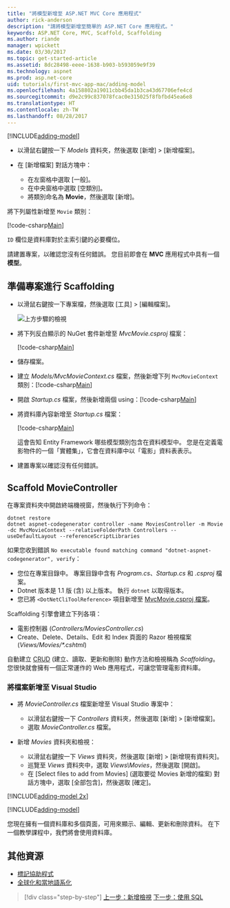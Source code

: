 ```yaml
---
title: "將模型新增至 ASP.NET MVC Core 應用程式"
author: rick-anderson
description: "請將模型新增至簡單的 ASP.NET Core 應用程式。"
keywords: ASP.NET Core, MVC, Scaffold, Scaffolding
ms.author: riande
manager: wpickett
ms.date: 03/30/2017
ms.topic: get-started-article
ms.assetid: 8dc28498-eeee-1638-b903-b593059e9f39
ms.technology: aspnet
ms.prod: asp.net-core
uid: tutorials/first-mvc-app-mac/adding-model
ms.openlocfilehash: 4a158802a19011cbb45da1b3ca43d67706efe4cd
ms.sourcegitcommit: d9e2c99c837078fcac0e315025f8fbfbd45ea6e8
ms.translationtype: HT
ms.contentlocale: zh-TW
ms.lasthandoff: 08/28/2017
---
```

[!INCLUDE[adding-model](../../includes/mvc-intro/adding-model1.md)]

* 以滑鼠右鍵按一下 *Models* 資料夾，然後選取 [新增] > [新增檔案]。 
* 在 [新增檔案] 對話方塊中：

  * 在左窗格中選取 [一般]。
  * 在中央窗格中選取 [空類別]。
  * 將類別命名為 **Movie**，然後選取 [新增]。

將下列屬性新增至 `Movie` 類別：

[!code-csharp[Main](../../tutorials/first-mvc-app/start-mvc/sample/MvcMovie/Models/MovieNoEF.cs?name=snippet_1)]

`ID` 欄位是資料庫對於主索引鍵的必要欄位。

請建置專案，以確認您沒有任何錯誤。 您目前即會在 **MVC** 應用程式中具有一個**模型**。

## <a name="prepare-the-project-for-scaffolding"></a>準備專案進行 Scaffolding

- 以滑鼠右鍵按一下專案檔，然後選取 [工具] > [編輯檔案]。

  ![上方步驟的檢視](adding-model/_static/1.png)

- 將下列反白顯示的 NuGet 套件新增至 *MvcMovie.csproj* 檔案：
             
  [!code-csharp[Main](../first-mvc-app-xplat/start-mvc/sample/MvcMovie/MvcMovie.csproj?highlight=7,10)]

- 儲存檔案。

- 建立 *Models/MvcMovieContext.cs* 檔案，然後新增下列 `MvcMovieContext` 類別：[!code-csharp[Main](../../tutorials/first-mvc-app-xplat/start-mvc/sample/MvcMovie/Models/MvcMovieContext.cs)]
   
- 開啟 *Startup.cs* 檔案，然後新增兩個 using：[!code-csharp[Main](../../tutorials/first-mvc-app-xplat/start-mvc/sample/MvcMovie/Startup.cs?name=snippet1&highlight=1,2)]

- 將資料庫內容新增至 *Startup.cs* 檔案：

   [!code-csharp[Main](../../tutorials/first-mvc-app-xplat/start-mvc/sample/MvcMovie/Startup.cs?name=snippet2&highlight=6-7)]

  這會告知 Entity Framework 哪些模型類別包含在資料模型中。 您是在定義電影物件的一個「實體集」，它會在資料庫中以「電影」資料表表示。

- 建置專案以確認沒有任何錯誤。

## <a name="scaffold-the-moviecontroller"></a>Scaffold MovieController

在專案資料夾中開啟終端機視窗，然後執行下列命令：

```
dotnet restore
dotnet aspnet-codegenerator controller -name MoviesController -m Movie -dc MvcMovieContext --relativeFolderPath Controllers --useDefaultLayout --referenceScriptLibraries 
```
如果您收到錯誤 `No executable found matching command "dotnet-aspnet-codegenerator", verify`：

 * 您位在專案目錄中。 專案目錄中含有 *Program.cs*、*Startup.cs* 和 *.csproj* 檔案。
 * Dotnet 版本是 1.1 版 (含) 以上版本。 執行 `dotnet` 以取得版本。
 * 您已將 `<DotNetCliToolReference>` 項目新增至 [MvcMovie.csproj 檔案](#prepare-the-project-for-scaffolding)。
 
<!--
> [!NOTE]
> If you get an error when the scaffolding command runs, see [issue 444 in the scaffolding repository](https://github.com/aspnet/scaffolding/issues/444) for a workaround.
-->

Scaffolding 引擎會建立下列各項：

* 電影控制器 (*Controllers/MoviesController.cs*)
* Create、Delete、Details、Edit 和 Index 頁面的 Razor 檢視檔案 (*Views/Movies/\*.cshtml*)

自動建立 [CRUD](https://en.wikipedia.org/wiki/Create,_read,_update_and_delete) (建立、讀取、更新和刪除) 動作方法和檢視稱為 *Scaffolding*。 您很快就會擁有一個正常運作的 Web 應用程式，可讓您管理電影資料庫。

### <a name="add-the-files-to-visual-studio"></a>將檔案新增至 Visual Studio

* 將 *MovieController.cs* 檔案新增至 Visual Studio 專案中：

  * 以滑鼠右鍵按一下 *Controllers* 資料夾，然後選取 [新增] > [新增檔案]。
  * 選取 *MovieController.cs* 檔案。

* 新增 *Movies* 資料夾和檢視：

  * 以滑鼠右鍵按一下 *Views* 資料夾，然後選取 [新增] > [新增現有資料夾]。
  * 巡覽至 *Views* 資料夾中，選取 *Views\Movies*，然後選取 [開啟]。
  * 在 [Select files to add from Movies] (選取要從 Movies 新增的檔案) 對話方塊中，選取 [全部包含]，然後選取 [確定]。

[!INCLUDE[adding-model 2x](../../includes/mvc-intro/adding-model2xp.md)]

[!INCLUDE[adding-model](../../includes/mvc-intro/adding-model3.md)]

您現在擁有一個資料庫和多個頁面，可用來顯示、編輯、更新和刪除資料。 在下一個教學課程中，我們將會使用資料庫。

## <a name="additional-resources"></a>其他資源

* [標記協助程式](xref:mvc/views/tag-helpers/intro)
* [全球化和當地語系化](xref:fundamentals/localization)

>[!div class="step-by-step"]
[上一步：新增檢視](adding-view.md)
[下一步：使用 SQL](working-with-sql.md)  
